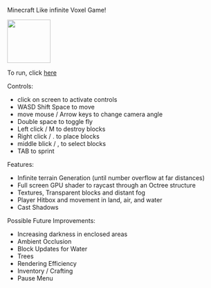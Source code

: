 Minecraft Like infinite Voxel Game!

<img src='[figure/rstudio.png](https://loganabel.github.io/VoxelCraft/Thumbnail.png)' width='100'>

To run, click [here](https://loganabel.github.io/VoxelCraft/main.html)

Controls:
 - click on screen to activate controls
 - WASD Shift Space to move
 - move mouse / Arrow keys to change camera angle
 - Double space to toggle fly
 - Left click / M to destroy blocks
 - Right click / . to place blocks
 - middle blick / , to select blocks
 - TAB to sprint

Features:
 - Infinite terrain Generation (until number overflow at far distances)
 - Full screen GPU shader to raycast through an Octree structure
 - Textures, Transparent blocks and distant fog
 - Player Hitbox and movement in land, air, and water
 - Cast Shadows

Possible Future Improvements:
 - Increasing darkness in enclosed areas
 - Ambient Occlusion
 - Block Updates for Water
 - Trees
 - Rendering Efficiency
 - Inventory / Crafting
 - Pause Menu

